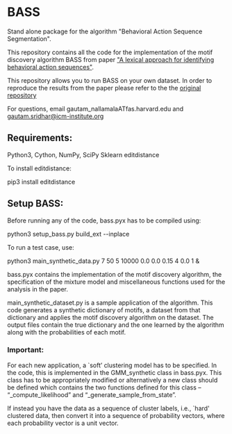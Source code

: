 # BASS
Stand alone package for the algorithm "Behavioral Action Sequence Segmentation". 

This repository contains all the code for the implementation of the motif discovery algorithm BASS from paper ["A lexical approach for identifying behavioral action sequences"](https://www.biorxiv.org/content/10.1101/2020.08.27.270694v1.abstract). 

This repository allows you to run BASS on your own dataset. In order to reproduce the results from the paper please refer to the the [original repository](https://github.com/greddy992/BASS)

For questions, email gautam_nallamalaATfas.harvard.edu and gautam.sridhar@icm-institute.org

## Requirements:
Python3, 
Cython, 
NumPy, 
SciPy
Sklearn 
editdistance 

To install editdistance:

pip3 install editdistance

## Setup BASS:

Before running any of the code, bass.pyx has to be compiled using:

python3 setup_bass.py build_ext --inplace 

To run a test case, use:

python3 main_synthetic_data.py 7 50 5 10000 0.0 0.0 0.15 4 0.0 1 &

bass.pyx contains the implementation of the motif discovery algorithm, the specification of the mixture model and miscellaneous functions used for the analysis in the paper.  

main_synthetic_dataset.py is a sample application of the algorithm. This code generates a synthetic dictionary of motifs, a dataset from that dictionary and applies the motif discovery algorithm on the dataset. The output files contain the true dictionary and the one learned by the algorithm along with the probabilities of each motif. 

### Important:
For each new application, a `soft’ clustering model has to be specified. In the code, this is implemented in the GMM_synthetic class in bass.pyx. This class has to be appropriately modified or alternatively a new class should be defined which contains the two functions defined for this class – “_compute_likelihood” and “_generate_sample_from_state”. 

If instead you have the data as a sequence of cluster labels, i.e., `hard' clustered data, then convert it into a sequence of probability vectors, where each probability vector is a unit vector. 

